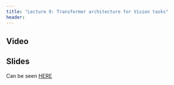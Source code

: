 ```yaml
---
title: "Lecture 9: Transformer architecture for Vision tasks"
header:
---
```



## Video


## Slides

Can be seen [HERE](https://www.dropbox.com/scl/fi/670sfls2misqdtmjitogn/236781_9.pptx?rlkey=lgd4t8ln1jupo0tlzznemx6ia&dl=0)

